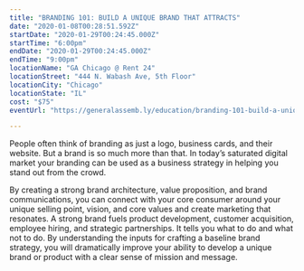```yaml
---
title: "BRANDING 101: BUILD A UNIQUE BRAND THAT ATTRACTS"
date: "2020-01-08T00:28:51.592Z"
startDate: "2020-01-29T00:24:45.000Z"
startTime: "6:00pm"
endDate: "2020-01-29T00:24:45.000Z"
endTime: "9:00pm"
locationName: "GA Chicago @ Rent 24"
locationStreet: "444 N. Wabash Ave, 5th Floor"
locationCity: "Chicago"
locationState: "IL"
cost: "$75"
eventUrl: "https://generalassemb.ly/education/branding-101-build-a-unique-brand-that-attracts/chicago/95435"

---
```


People often think of branding as just a logo, business cards, and their website. But a brand is so much more than that. In today’s saturated digital market your branding can be used as a business strategy in helping you stand out from the crowd.

By creating a strong brand architecture, value proposition, and brand communications, you can connect with your core consumer around your unique selling point, vision, and core values and create marketing that resonates. A strong brand fuels product development, customer acquisition, employee hiring, and strategic partnerships. It tells you what to do and what not to do. By understanding the inputs for crafting a baseline brand strategy, you will dramatically improve your ability to develop a unique brand or product with a clear sense of mission and message.


